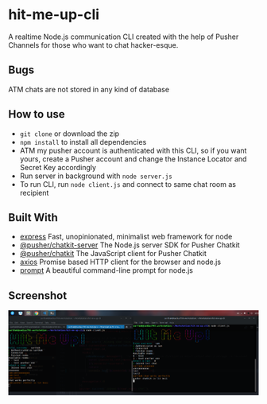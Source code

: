 # hit-me-up-cli
A realtime Node.js communication CLI created with the help of Pusher Channels for those who want to chat hacker-esque.

## Bugs

ATM chats are not stored in any kind of database

## How to use
* `git clone` or download the zip
* `npm install` to install all dependencies
* ATM my pusher account is authenticated with this CLI, so if you want yours, create a Pusher account and change the Instance Locator and Secret Key accordingly
* Run server in background with `node server.js`
* To run CLI, run `node client.js` and connect to same chat room as recipient

## Built With

* [express](https://github.com/expressjs/express) Fast, unopinionated, minimalist web framework for node
* [@pusher/chatkit-server](https://github.com/pusher/chatkit-server-node) The Node.js server SDK for Pusher Chatkit
* [@pusher/chatkit](https://github.com/pusher/chatkit-client-js) The JavaScript client for Pusher Chatkit
* [axios](https://github.com/axios/axios) Promise based HTTP client for the browser and node.js
* [prompt](https://github.com/flatiron/prompt) A beautiful command-line prompt for node.js

## Screenshot

![alt text](https://raw.githubusercontent.com/sweezy793/hit-me-up-cli/master/ss.png)
